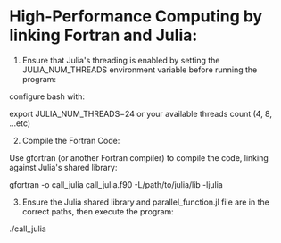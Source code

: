 # High-Performance Computing by linking Fortran and Julia:




1. Ensure that Julia's threading is enabled by setting the JULIA_NUM_THREADS environment variable before running the program:

configure bash with:

export JULIA_NUM_THREADS=24 or your available threads count (4, 8, ...etc)

2. Compile the Fortran Code:

Use gfortran (or another Fortran compiler) to compile the code, linking against Julia's shared library:

gfortran -o call_julia call_julia.f90 -L/path/to/julia/lib -ljulia


3. Ensure the Julia shared library and parallel_function.jl file are in the correct paths, then execute the program:

./call_julia

